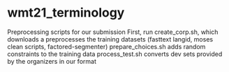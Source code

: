 # wmt21_terminology
Preprocessing scripts for our submission
First, run create_corp.sh, which downloads a preprocesses the training datasets (fasttext langid, moses clean scripts, factored-segmenter)
prepare_choices.sh adds random constraints to the training data
process_test.sh converts dev sets provided by the organizers in our format

